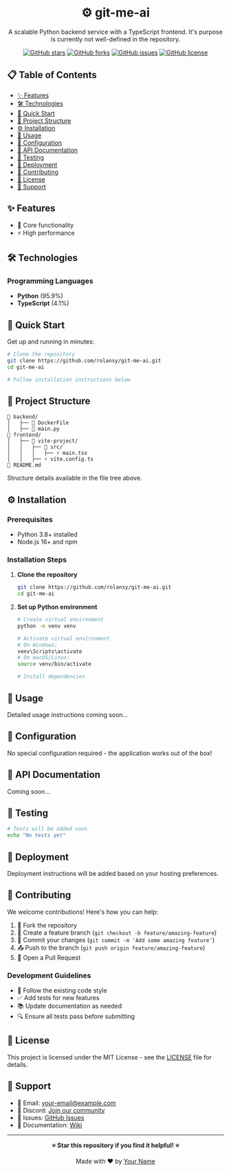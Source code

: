 <div align="center">

# ⚙️ git-me-ai

A scalable Python backend service with a TypeScript frontend. It's purpose is currently not well-defined in the repository.

[![GitHub stars](https://img.shields.io/github/stars/{github_user}/{repo_name})](https://github.com/{github_user}/{repo_name}/stargazers)
[![GitHub forks](https://img.shields.io/github/forks/{github_user}/{repo_name})](https://github.com/{github_user}/{repo_name}/network)
[![GitHub issues](https://img.shields.io/github/issues/{github_user}/{repo_name})](https://github.com/{github_user}/{repo_name}/issues)
[![GitHub license](https://img.shields.io/github/license/{github_user}/{repo_name})](https://github.com/{github_user}/{repo_name}/blob/main/LICENSE)



</div>

## 📋 Table of Contents

- [✨ Features](#-features)
- [🛠️ Technologies](#️-technologies)
- [🚀 Quick Start](#-quick-start)
- [📁 Project Structure](#-project-structure)
- [⚙️ Installation](#️-installation)
- [🎯 Usage](#-usage)
- [🔧 Configuration](#-configuration)
- [📖 API Documentation](#-api-documentation)
- [🧪 Testing](#-testing)
- [🚢 Deployment](#-deployment)
- [🤝 Contributing](#-contributing)
- [📝 License](#-license)
- [💬 Support](#-support)

## ✨ Features

- 🚀 Core functionality
- ⚡ High performance

## 🛠️ Technologies

### Programming Languages

- **Python** (95.9%)
- **TypeScript** (4.1%)


## 🚀 Quick Start

Get up and running in minutes:

```bash
# Clone the repository
git clone https://github.com/rolansy/git-me-ai.git
cd git-me-ai

# Follow installation instructions below
```

## 📁 Project Structure

```
📁 backend/
│   ├── 🐳 DockerFile
│   ├── 🐍 main.py
📁 frontend/
│   ├── 📁 vite-project/
│   │   ├── 📁 src/
│   │   │   ├── ⚡ main.tsx
│   │   ├── ⚡ vite.config.ts
📝 README.md
```

Structure details available in the file tree above.

## ⚙️ Installation

### Prerequisites

- Python 3.8+ installed
- Node.js 16+ and npm

### Installation Steps

1. **Clone the repository**
   ```bash
   git clone https://github.com/rolansy/git-me-ai.git
   cd git-me-ai
   ```

2. **Set up Python environment**
   ```bash
   # Create virtual environment
   python -m venv venv

   # Activate virtual environment
   # On Windows:
   venv\Scripts\activate
   # On macOS/Linux:
   source venv/bin/activate

   # Install dependencies
   ```


## 🎯 Usage

Detailed usage instructions coming soon...

## 🔧 Configuration

No special configuration required - the application works out of the box!

## 📖 API Documentation

Coming soon...

## 🧪 Testing

```bash
# Tests will be added soon
echo "No tests yet"
```

## 🚢 Deployment

Deployment instructions will be added based on your hosting preferences.

## 🤝 Contributing

We welcome contributions! Here's how you can help:

1. 🍴 Fork the repository
2. 🌿 Create a feature branch (`git checkout -b feature/amazing-feature`)
3. 💾 Commit your changes (`git commit -m 'Add some amazing feature'`)
4. 📤 Push to the branch (`git push origin feature/amazing-feature`)
5. 🔄 Open a Pull Request

### Development Guidelines

- 📝 Follow the existing code style
- ✅ Add tests for new features
- 📚 Update documentation as needed
- 🔍 Ensure all tests pass before submitting

## 📝 License

This project is licensed under the MIT License - see the [LICENSE](LICENSE) file for details.

## 💬 Support

- 📧 Email: [your-email@example.com](mailto:your-email@example.com)
- 💬 Discord: [Join our community](https://discord.gg/yourserver)
- 🐛 Issues: [GitHub Issues](https://github.com/{github_user}/{repo_name}/issues)
- 📖 Documentation: [Wiki](https://github.com/{github_user}/{repo_name}/wiki)

---

<div align="center">

**⭐ Star this repository if you find it helpful! ⭐**

Made with ❤️ by [Your Name](https://github.com/{github_user})

</div>